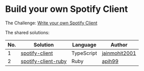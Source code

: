 # Build your own Spotify Client

The Challenge: [Write your own Spotify Client](https://codingchallenges.fyi/challenges/challenge-spotify)

The shared solutions:

| No. | Solution | Language | Author |
|-----|----------|----------|--------|
| 1 | [spotify-client](https://github.com/jainmohit2001/spotify-client) | TypeScript | [jainmohit2001](https://github.com/jainmohit2001) |
| 2 | [spotify-client-ruby](https://github.com/apih99/spotify-client-ruby) | Ruby | [apih99](https://github.com/apih99) |

